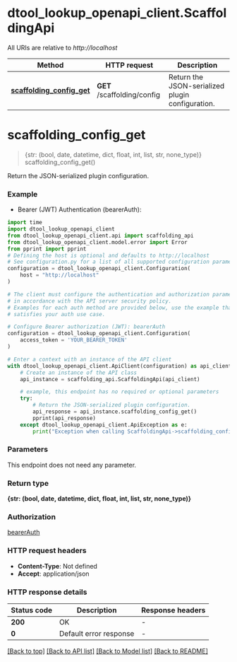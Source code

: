 # dtool_lookup_openapi_client.ScaffoldingApi

All URIs are relative to *http://localhost*

Method | HTTP request | Description
------------- | ------------- | -------------
[**scaffolding_config_get**](ScaffoldingApi.md#scaffolding_config_get) | **GET** /scaffolding/config | Return the JSON-serialized plugin configuration.


# **scaffolding_config_get**
> {str: (bool, date, datetime, dict, float, int, list, str, none_type)} scaffolding_config_get()

Return the JSON-serialized plugin configuration.

### Example

* Bearer (JWT) Authentication (bearerAuth):

```python
import time
import dtool_lookup_openapi_client
from dtool_lookup_openapi_client.api import scaffolding_api
from dtool_lookup_openapi_client.model.error import Error
from pprint import pprint
# Defining the host is optional and defaults to http://localhost
# See configuration.py for a list of all supported configuration parameters.
configuration = dtool_lookup_openapi_client.Configuration(
    host = "http://localhost"
)

# The client must configure the authentication and authorization parameters
# in accordance with the API server security policy.
# Examples for each auth method are provided below, use the example that
# satisfies your auth use case.

# Configure Bearer authorization (JWT): bearerAuth
configuration = dtool_lookup_openapi_client.Configuration(
    access_token = 'YOUR_BEARER_TOKEN'
)

# Enter a context with an instance of the API client
with dtool_lookup_openapi_client.ApiClient(configuration) as api_client:
    # Create an instance of the API class
    api_instance = scaffolding_api.ScaffoldingApi(api_client)

    # example, this endpoint has no required or optional parameters
    try:
        # Return the JSON-serialized plugin configuration.
        api_response = api_instance.scaffolding_config_get()
        pprint(api_response)
    except dtool_lookup_openapi_client.ApiException as e:
        print("Exception when calling ScaffoldingApi->scaffolding_config_get: %s\n" % e)
```


### Parameters
This endpoint does not need any parameter.

### Return type

**{str: (bool, date, datetime, dict, float, int, list, str, none_type)}**

### Authorization

[bearerAuth](../README.md#bearerAuth)

### HTTP request headers

 - **Content-Type**: Not defined
 - **Accept**: application/json


### HTTP response details

| Status code | Description | Response headers |
|-------------|-------------|------------------|
**200** | OK |  -  |
**0** | Default error response |  -  |

[[Back to top]](#) [[Back to API list]](../README.md#documentation-for-api-endpoints) [[Back to Model list]](../README.md#documentation-for-models) [[Back to README]](../README.md)

